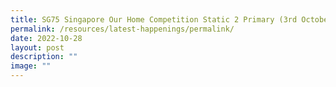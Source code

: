 ```yaml
---
title: SG75 Singapore Our Home Competition Static 2 Primary (3rd October 2022)
permalink: /resources/latest-happenings/permalink/
date: 2022-10-28
layout: post
description: ""
image: ""
---
```

